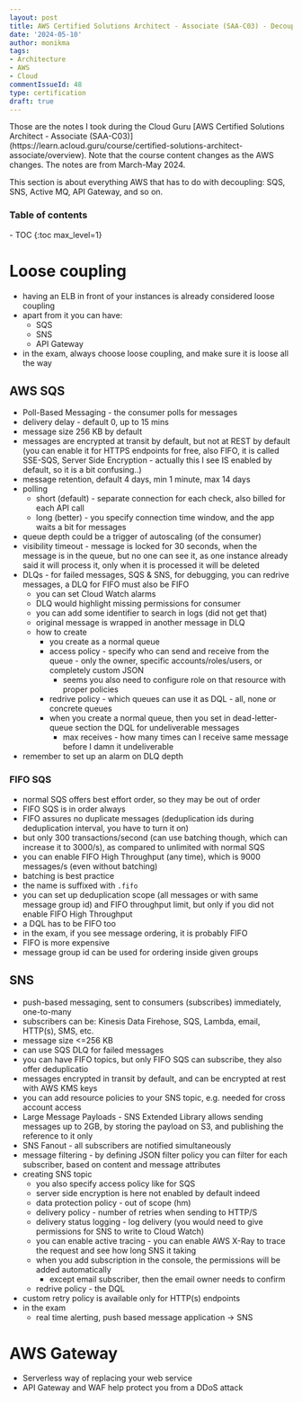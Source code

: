 ```yaml
---
layout: post
title: AWS Certified Solutions Architect - Associate (SAA-C03) - Decoupling
date: '2024-05-10'
author: monikma
tags:
- Architecture
- AWS
- Cloud
commentIssueId: 48
type: certification
draft: true
---
```


<div class="bg-info panel-body" markdown="1">
Those are the notes I took during the Cloud Guru [AWS Certified Solutions Architect - Associate (SAA-C03)](https://learn.acloud.guru/course/certified-solutions-architect-associate/overview).
Note that the course content changes as the AWS changes. The notes are from March-May 2024.

This section is about everything AWS that has to do with decoupling: SQS, SNS, Active MQ, API Gateway, and so on.
</div>

<h3>Table of contents</h3>
- TOC
{:toc max_level=1}

# Loose coupling
- having an ELB in front of your instances is already considered loose coupling
- apart from it you can have:
  - SQS
  - SNS
  - API Gateway
- in the exam, always choose loose coupling, and make sure it is loose all the way

## AWS SQS
- Poll-Based Messaging - the consumer polls for messages
- delivery delay - default 0, up to 15 mins
- message size 256 KB by default
- messages are encrypted at transit by default, but not at REST by default (you can enable it for HTTPS endpoints for free, also FIFO, it is called SSE-SQS, Server Side Encryption - actually this I see IS enabled by default, so it is a bit confusing..)
- message retention, default 4 days, min 1 minute, max 14 days
- polling
  - short (default) - separate connection for each check, also billed for each API call
  - long (better) - you specify connection time window, and the app waits a bit for messages
- queue depth could be a trigger of autoscaling (of the consumer)
- visibility timeout - message is locked for 30 seconds, when the message is in the queue, but no one can see it, as one instance already said it will process it, only when it is processed it will be deleted
- DLQs - for failed messages, SQS & SNS, for debugging, you can redrive messages, a DLQ for FIFO must also be FIFO
  - you can set Cloud Watch alarms
  - DLQ would highlight missing permissions for consumer
  - you can add some identifier to search in logs (did not get that)
  - original message is wrapped in another message in DLQ
  - how to create
    - you create as a normal queue
    - access policy - specify who can send and receive from the queue - only the owner, specific accounts/roles/users, or completely custom JSON
      - seems you also need to configure role on that resource with proper policies
    - redrive policy - which queues can use it as DQL - all, none or concrete queues
    - when you create a normal queue, then you set in dead-letter-queue section the DQL for undeliverable messages
      - max receives - how many times can I receive same message before I damn it undeliverable
- remember to set up an alarm on DLQ depth

### FIFO SQS
- normal SQS offers best effort order, so they may be out of order
- FIFO SQS is in order always
- FIFO assures no duplicate messages (deduplication ids during deduplication interval, you have to turn it on)
- but only 300 transactions/second (can use batching though, which can increase it to 3000/s), as compared to unlimited with normal SQS
- you can enable FIFO High Throughput (any time), which is 9000 messages/s (even without batching)
- batching is best practice
- the name is suffixed with `.fifo`
- you can set up deduplication scope (all messages or with same message group id) and FIFO throughput limit, but only if you did not enable FIFO High Throughput
- a DQL has to be FIFO too
- in the exam, if you see message ordering, it is probably FIFO
- FIFO is more expensive
- message group id can be used for ordering inside given groups

## SNS
- push-based messaging, sent to consumers (subscribes) immediately, one-to-many
- subscribers can be: Kinesis Data Firehose, SQS, Lambda, email, HTTP(s), SMS, etc.
- message size <=256 KB
- can use SQS DLQ for failed messages
- you can have FIFO topics, but only FIFO SQS can subscribe, they also offer deduplicatio
- messages encrypted in transit by default, and can be encrypted at rest with AWS KMS keys
- you can add resource policies to your SNS topic, e.g. needed for cross account access
- Large Message Payloads - SNS Extended Library allows sending messages up to 2GB, by storing the payload on S3, and publishing the reference to it only
- SNS Fanout - all subscribers are notified simultaneously
- message filtering - by defining JSON filter policy you can filter for each subscriber, based on content and message attributes
- creating SNS topic
  - you also specify access policy like for SQS
  - server side encryption is here not enabled by default indeed
  - data protection policy - out of scope (hm)
  - delivery policy - number of retries when sending to HTTP/S
  - delivery status logging - log delivery (you would need to give permissions for SNS to write to Cloud Watch)
  - you can enable active tracing - you can enable AWS X-Ray to trace the request and see how long SNS it taking 
  - when you add subscription in the console, the permissions will be added automatically
    - except email subscriber, then the email owner needs to confirm
  - redrive policy - the DQL
- custom retry policy is available only for HTTP(s) endpoints
- in the exam
  - real time alerting, push based message application -> SNS

# AWS Gateway
- Serverless way of replacing your web service
- API Gateway and WAF help protect you from a DDoS attack


